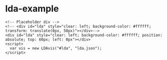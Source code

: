 # lda-example

<!DOCTYPE html>
<html>
  <head>
    <meta http-equiv="Content-Type" content="text/html; charset=utf-8">
    <title>LDAvis</title>
    <script src="d3.v3.js"></script>
    <script src="ldavis.js"></script>
    <link rel="stylesheet" type="text/css" href="lda.css">
  </head>

  <body>
    <!-- Do we need this? -->
    <div id="errorMsg"></div>

    <!-- Placeholder div -->
    <!-- <div id="lda" style="clear: left; background-color: #ffffff; transform: translate(0px, 50px)"></div>-->
    <div id="lda" style="clear: left; background-color: #ffffff; position: absolute; top: 60px; left: 0px"></div>
    <script>
      var vis = new LDAvis("#lda", "lda.json");
    </script>
  </body>

</html>

